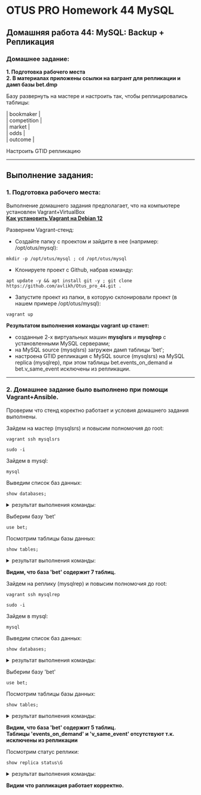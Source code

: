 # OTUS PRO Homework 44 MySQL

## Домашняя работа 44: MySQL: Backup + Репликация

### Домашнее задание:
**1. Подготовка рабочего места**   
**2. В материалах приложены ссылки на вагрант для репликации и дамп базы bet.dmp**

Базу развернуть на мастере и настроить так, чтобы реплицировались таблицы:

| bookmaker   |   
| competition |   
| market      |   
| odds        |   
| outcome     |   
   
Настроить GTID репликацию   
 
---
## Выполнение задания:
### 1. Подготовка рабочего места:
Выполнение домашнего задания предполагает, что на компьютере установлен Vagrant+VirtualBox   
**[Как установить Vagrant на Debian 12](https://github.com/avlikh/Install_Vagrant_Debian12/blob/main/README.md)**   

Развернем Vagrant-стенд:
  - Создайте папку с проектом и зайдите в нее (например: /opt/otus/mysql):
```
mkdir -p /opt/otus/mysql ; cd /opt/otus/mysql
```
  - Клонируете проект с Github, набрав команду:
```
apt update -y && apt install git -y ; git clone https://github.com/avlikh/Otus_pro_44.git .
```
  - Запустите проект из папки, в которую склонировали проект (в нашем примере /opt/otus/mysql):
```
vagrant up
```
**Результатом выполнения команды vagrant up станет:** 
* созданные 2-х виртуальных машин **mysqlsrs** и **mysqlrep** с установленными MySQL серверами;
* на MySQL source (mysqlsrs) загружен дамп таблицы 'bet';
* настроена GTID репликация с MySQL source (mysqlsrs) на MySQL replica (mysqlrep), при этом таблицы bet.events_on_demand и bet.v_same_event исключены из репликации.
---
### 2. Домашнее задание было выполнено при помощи Vagrant+Ansible.
   
Проверим что стенд коректно работает и условия домашнего задания выполнены.

Зайдем на мастер (mysqlsrs) и повысим полномочия до root: 
```   
vagrant ssh mysqlsrs   
```
```
sudo -i
```

Зайдем в mysql:   
```
mysql
```
Выведим список баз данных:
```
show databases;
```
<details>
<summary> результат выполнения команды: </summary>

```
+--------------------+
| Database           |
+--------------------+
| bet                |
| information_schema |
| mysql              |
| performance_schema |
| sys                |
+--------------------+
5 rows in set (0.01 sec)
```
</details>

Выберим базу 'bet'
```
use bet;
```

Посмотрим таблицы базы данных:

```
show tables;
```
<details>
<summary> результат выполнения команды: </summary>

```
+------------------+
| Tables_in_bet    |
+------------------+
| bookmaker        |
| competition      |
| events_on_demand |
| market           |
| odds             |
| outcome          |
| v_same_event     |
+------------------+
7 rows in set (0.01 sec)
```
</details>
   
**Видим, что база 'bet' содержит 7 таблиц.**
   
Зайдем на реплику (mysqlrep) и повысим полномочия до root: 
```   
vagrant ssh mysqlrep   
```
```
sudo -i
```

Зайдем в mysql:   
```
mysql
```
Выведим список баз данных:
```
show databases;
```
<details>
<summary> результат выполнения команды: </summary>

```
+--------------------+
| Database           |
+--------------------+
| bet                |
| information_schema |
| mysql              |
| performance_schema |
| sys                |
+--------------------+
5 rows in set (0.01 sec)
```
</details>

Выберим базу 'bet'
```
use bet;
```

Посмотрим таблицы базы данных:

```
show tables;
```
<details>
<summary> результат выполнения команды: </summary>

```
+---------------+
| Tables_in_bet |
+---------------+
| bookmaker     |
| competition   |
| market        |
| odds          |
| outcome       |
+---------------+
5 rows in set (0.00 sec)
```
</details>

**Видим, что база 'bet' содержит 5 таблиц.**   
**Таблицы 'events_on_demand' и 'v_same_event' отсутствуют т.к. исключены из репликации**

Посмотрим статус реплики:
 
```
show replica status\G
```
<details>
<summary> результат выполнения команды: </summary>

```
*************************** 1. row ***************************
             Replica_IO_State: Waiting for source to send event
                  Source_Host: 192.168.57.10
                  Source_User: repl
                  Source_Port: 3306
                Connect_Retry: 60
              Source_Log_File: mysql-bin.000001
          Read_Source_Log_Pos: 93814
               Relay_Log_File: relay-log-server.000002
                Relay_Log_Pos: 94030
        Relay_Source_Log_File: mysql-bin.000001
           Replica_IO_Running: Yes
          Replica_SQL_Running: Yes
              Replicate_Do_DB:
          Replicate_Ignore_DB:
           Replicate_Do_Table:
       Replicate_Ignore_Table: bet.events_on_demand,bet.v_same_event
      Replicate_Wild_Do_Table:
  Replicate_Wild_Ignore_Table:
                   Last_Errno: 0
                   Last_Error:
                 Skip_Counter: 0
          Exec_Source_Log_Pos: 93814
              Relay_Log_Space: 94241
              Until_Condition: None
               Until_Log_File:
                Until_Log_Pos: 0
           Source_SSL_Allowed: No
           Source_SSL_CA_File:
           Source_SSL_CA_Path:
              Source_SSL_Cert:
            Source_SSL_Cipher:
               Source_SSL_Key:
        Seconds_Behind_Source: 0
Source_SSL_Verify_Server_Cert: No
                Last_IO_Errno: 0
                Last_IO_Error:
               Last_SQL_Errno: 0
               Last_SQL_Error:
  Replicate_Ignore_Server_Ids:
             Source_Server_Id: 1
                  Source_UUID: d29bf739-f350-11ef-bd99-0800278dc04d
             Source_Info_File: mysql.slave_master_info
                    SQL_Delay: 0
          SQL_Remaining_Delay: NULL
    Replica_SQL_Running_State: Replica has read all relay log; waiting for more updates
           Source_Retry_Count: 86400
                  Source_Bind:
      Last_IO_Error_Timestamp:
     Last_SQL_Error_Timestamp:
               Source_SSL_Crl:
           Source_SSL_Crlpath:
           Retrieved_Gtid_Set: d29bf739-f350-11ef-bd99-0800278dc04d:1-39
            Executed_Gtid_Set: d29bf739-f350-11ef-bd99-0800278dc04d:1-39
                Auto_Position: 1
         Replicate_Rewrite_DB:
                 Channel_Name:
           Source_TLS_Version:
       Source_public_key_path:
        Get_Source_public_key: 1
            Network_Namespace:
1 row in set (0.00 sec)
```
</details>

**Видим что рапликация работает корректно.**
